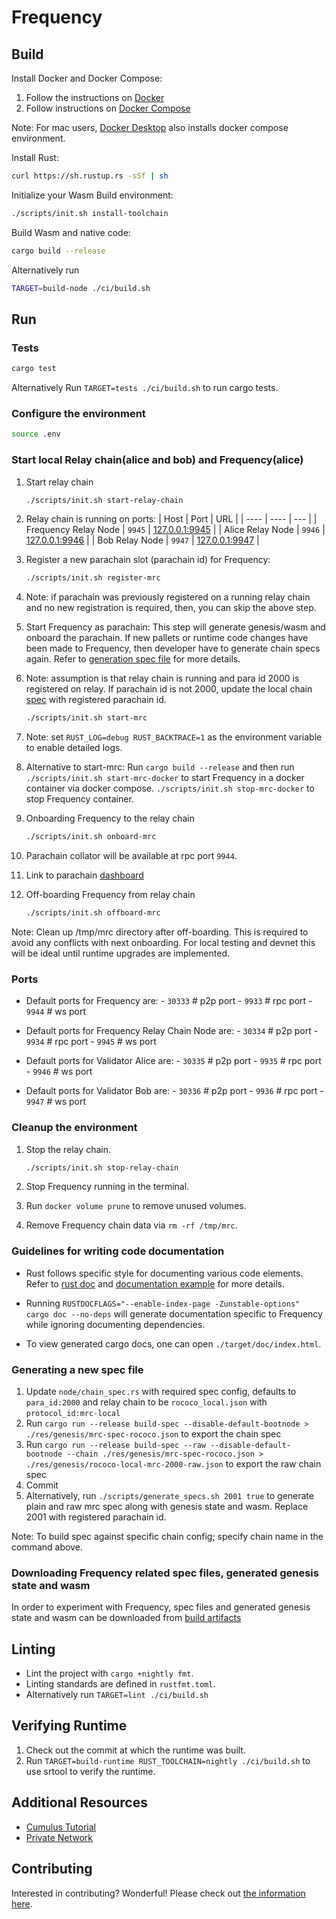 # Frequency

## Build

Install Docker and Docker Compose:

1. Follow the instructions on [Docker](https://docs.docker.com/engine/install/)
2. Follow instructions on [Docker Compose](https://docs.docker.com/compose/install/)

Note: For mac users, [Docker Desktop](https://docs.docker.com/desktop/mac/install/) also installs docker compose environment.

Install Rust:

```bash
curl https://sh.rustup.rs -sSf | sh
```

Initialize your Wasm Build environment:

```bash
./scripts/init.sh install-toolchain
```

Build Wasm and native code:

```bash
cargo build --release
```

Alternatively run

```bash
TARGET=build-node ./ci/build.sh
```

## Run

### Tests

```bash
cargo test
```

Alternatively Run `TARGET=tests ./ci/build.sh` to run cargo tests.

### Configure the environment

```bash
source .env
```

### Start local Relay chain(alice and bob) and Frequency(alice)

1. Start relay chain

    ```bash
    ./scripts/init.sh start-relay-chain
    ```

1. Relay chain is running on ports:
    | Host | Port | URL |
    | ---- | ---- | --- |
    | Frequency Relay Node | `9945` | [127.0.0.1:9945](https://polkadot.js.org/apps/?rpc=ws%3A%2F%2F127.0.0.1%3A9945#/explorer) |
    | Alice Relay Node | `9946` | [127.0.0.1:9946](https://polkadot.js.org/apps/?rpc=ws%3A%2F%2F127.0.0.1%3A9946#/explorer) |
    | Bob Relay Node | `9947` | [127.0.0.1:9947](https://polkadot.js.org/apps/?rpc=ws%3A%2F%2F127.0.0.1%3A9947#/explorer) |

1. Register a new parachain slot (parachain id) for Frequency:

    ```bash
    ./scripts/init.sh register-mrc
    ```

1. Note: if parachain was previously registered on a running relay chain and no new registration is required, then, you can skip the above step.

1. Start Frequency as parachain: This step will generate genesis/wasm and onboard the parachain. If new pallets or runtime code changes have been made to Frequency, then developer have to generate chain specs again. Refer to [generation spec file](#generating-a-new-spec-file) for more details.

1. Note: assumption is that relay chain is running and para id 2000 is registered on relay. If parachain id is not 2000, update the local chain [spec](#generating-a-new-spec-file) with registered parachain id.

    ```bash
    ./scripts/init.sh start-mrc
    ```

1. Note: set `RUST_LOG=debug RUST_BACKTRACE=1` as the environment variable to enable detailed logs.

1. Alternative to start-mrc: Run ```cargo build --release``` and then run ```./scripts/init.sh start-mrc-docker``` to start Frequency in a docker container via docker compose. ```./scripts/init.sh stop-mrc-docker``` to stop Frequency container.

1. Onboarding Frequency to the relay chain

    ```bash
    ./scripts/init.sh onboard-mrc
    ```

1. Parachain collator will be available at rpc port `9944`.

1. Link to parachain [dashboard](https://polkadot.js.org/apps/?rpc=ws%3A%2F%2F127.0.0.1%3A9944)

1. Off-boarding Frequency from relay chain

    ```bash
    ./scripts/init.sh offboard-mrc
    ```

Note: Clean up /tmp/mrc directory after off-boarding. This is required to avoid any conflicts with next onboarding. For local testing and devnet this will be ideal until runtime upgrades are implemented.

### Ports

- Default ports for Frequency are:
      - ```30333``` # p2p port
      - ```9933```  # rpc port
      - ```9944```  # ws port

- Default ports for Frequency Relay Chain Node are:
      - ```30334``` # p2p port
      - ```9934```  # rpc port
      - ```9945```  # ws port

- Default ports for Validator Alice are:
      - ```30335``` # p2p port
      - ```9935```  # rpc port
      - ```9946```  # ws port

- Default ports for Validator Bob are:
      - ```30336``` # p2p port
      - ```9936```  # rpc port
      - ```9947```  # ws port

### Cleanup the environment

1. Stop the relay chain.

    ```bash
    ./scripts/init.sh stop-relay-chain
    ```

1. Stop Frequency running in the terminal.

1. Run ```docker volume prune``` to remove unused volumes.

1. Remove Frequency chain data via ```rm -rf /tmp/mrc```.

### Guidelines for writing code documentation

- Rust follows specific style for documenting various code elements. Refer to [rust doc](https://doc.rust-lang.org/rustdoc/how-to-write-documentation.html) and [documentation example](https://doc.rust-lang.org/rust-by-example/meta/doc.html) for more details.

- Running ```RUSTDOCFLAGS="--enable-index-page -Zunstable-options" cargo doc --no-deps``` will generate documentation specific to Frequency while ignoring documenting dependencies.

- To view generated cargo docs, one can open ```./target/doc/index.html```.

### Generating a new spec file

1. Update `node/chain_spec.rs` with required spec config, defaults to `para_id:2000` and relay chain to be `rococo_local.json` with `protocol_id:mrc-local`
2. Run `cargo run --release build-spec --disable-default-bootnode > ./res/genesis/mrc-spec-rococo.json` to export the chain spec
3. Run `cargo run --release build-spec --raw --disable-default-bootnode --chain ./res/genesis/mrc-spec-rococo.json > ./res/genesis/rococo-local-mrc-2000-raw.json` to export the raw chain spec
4. Commit
5. Alternatively, run ```./scripts/generate_specs.sh 2001 true``` to generate plain and raw mrc spec along with genesis state and wasm. Replace 2001 with registered parachain id.

Note: To build spec against specific chain config; specify chain name in the command above.

### Downloading Frequency related spec files, generated genesis state and wasm

In order to experiment with Frequency, spec files and generated genesis state and wasm can be downloaded from [build artifacts](https://github.com/LibertyDSNP/mrc/actions/workflows/main.yml?query=branch%3Amain)

## Linting

- Lint the project with `cargo +nightly fmt`.
- Linting standards are defined in `rustfmt.toml`.
- Alternatively run `TARGET=lint ./ci/build.sh`

## Verifying Runtime

1. Check out the commit at which the runtime was built.
2. Run `TARGET=build-runtime RUST_TOOLCHAIN=nightly ./ci/build.sh` to use srtool to verify the runtime.

## Additional Resources

- [Cumulus Tutorial](https://docs.substrate.io/tutorials/v3/cumulus/start-relay/)
- [Private Network](https://docs.substrate.io/tutorials/v3/private-network/)

## Contributing

Interested in contributing?
Wonderful!
Please check out [the information here](./CONTRIBUTING.md).
